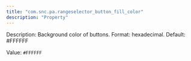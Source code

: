 ```yaml
---
title: "com.snc.pa.rangeselector_button_fill_color"
description: "Property"
---
```


Description: Background color of buttons. Format: hexadecimal. Default: #FFFFFF

Value: `#FFFFFF`